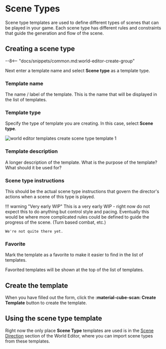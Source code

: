# Scene Types

Scene type templates are used to define different types of scenes that can be played in your game. Each scene type has different rules and constraints that guide the generation and flow of the scene.

## Creating a scene type

--8<-- "docs/snippets/common.md:world-editor-create-group"

Next enter a template name and select **Scene type** as a template type.

### Template name

The name / label of the template. This is the name that will be displayed in the list of templates.

### Template type

Specify the type of template you are creating. In this case, select **Scene type**.

![world editor templates create scene type template 1](/talemate/img/0.30.0/create-template-scene-type.png)

### Template description

A longer description of the template. What is the purpose of the template? What should it be used for?

### Scene type instructions

This should be the actual scene type instructions that govern the director's actions when a scene of this type is played.

!!! warning "Very early WIP"
    This is a very early WIP - right now do not expect this to do anything but control style and pacing. Eventually this would be where more complicated rules could be defined to guide the progress of the scene. (Turn based combat, etc.)
    
    We're not quite there yet.

### Favorite

Mark the template as a favorite to make it easier to find in the list of templates.

Favorited templates will be shown at the top of the list of templates.

## Create the template

When you have filled out the form, click the **:material-cube-scan: Create Template** button to create the template.

## Using the scene type template

Right now the only place **Scene Type** templates are used is in the [Scene Direction](/talemate/user-guide/world-editor/scene/direction) section of the World Editor, where you can import scene types from these templates.